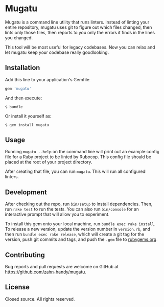 # Mugatu

Mugatu is a command line utility that runs linters. Instead of linting your
entire repository, mugatu uses git to figure out which files changed, then lints
only those files, then reports to you only the errors it finds in the lines you
changed.

This tool will be most useful for legacy codebases. Now you can relax and let
mugatu keep your codebase really goodlooking.


## Installation

Add this line to your application's Gemfile:

```ruby
gem 'mugatu'
```

And then execute:

    $ bundle

Or install it yourself as:

    $ gem install mugatu


## Usage

Running `mugatu --help` on the command line will print out an example config
file for a Ruby project to be linted by Rubocop. This config file should be
placed at the root of your project directory.

After creating that file, you can run `mugatu`. This will run all configured
linters.


## Development

After checking out the repo, run `bin/setup` to install dependencies. Then, run `rake test` to run the tests. You can also run `bin/console` for an interactive prompt that will allow you to experiment.

To install this gem onto your local machine, run `bundle exec rake install`. To release a new version, update the version number in `version.rb`, and then run `bundle exec rake release`, which will create a git tag for the version, push git commits and tags, and push the `.gem` file to [rubygems.org](https://rubygems.org).


## Contributing

Bug reports and pull requests are welcome on GitHub at
https://github.com/zahn-handy/mugatu.


## License

Closed source. All rights reserved.

